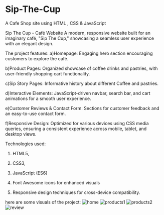 # Sip-The-Cup
A Cafe Shop site using HTML , CSS &amp; JavaScript

Sip The Cup - Café Website
A modern, responsive website built for an imaginary café, "Sip The Cup," showcasing a seamless user experience with an elegant design. 


The project features:
a)Homepage: Engaging hero section encouraging customers to explore the café.

b)Product Pages: Organized showcase of coffee drinks and pastries, with user-friendly shopping cart functionality.

c)Sip Story Pages: Informative history about different Coffee and pastries.

d)Interactive Elements: JavaScript-driven navbar, search bar, and cart animations for a smooth user experience.

e)Customer Reviews & Contact Form: Sections for customer feedback and an easy-to-use contact form.

f)Responsive Design: Optimized for various devices using CSS media queries, ensuring a consistent experience across mobile, tablet, and desktop views.


Technologies used:
1. HTML5, 

2. CSS3,

3. JavaScript (ES6)

4. Font Awesome icons for enhanced visuals

5. Responsive design techniques for cross-device compatibility.



here are some visuals of the project:
![home](https://github.com/user-attachments/assets/e347b84d-d693-4cb4-b88a-51ba03ef231c)
![products1](https://github.com/user-attachments/assets/6197df28-08eb-48f5-bd8c-389574996826)
![products2](https://github.com/user-attachments/assets/eb2e7125-8e98-41ca-8ccb-e1cb26281549)
![review](https://github.com/user-attachments/assets/461047ea-c532-4110-9e6f-1594bf37dcc9)

